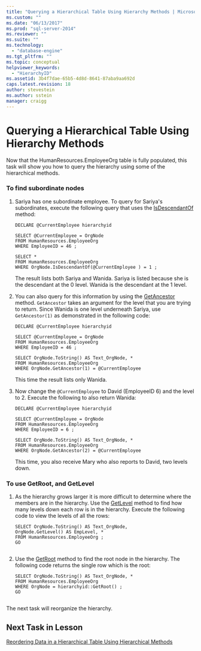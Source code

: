 ```yaml
---
title: "Querying a Hierarchical Table Using Hierarchy Methods | Microsoft Docs"
ms.custom: ""
ms.date: "06/13/2017"
ms.prod: "sql-server-2014"
ms.reviewer: ""
ms.suite: ""
ms.technology: 
  - "database-engine"
ms.tgt_pltfrm: ""
ms.topic: conceptual
helpviewer_keywords: 
  - "HierarchyID"
ms.assetid: 3b4f7dae-65b5-4d8d-8641-87aba9aa692d
caps.latest.revision: 18
author: stevestein
ms.author: sstein
manager: craigg
---
```

# Querying a Hierarchical Table Using Hierarchy Methods
  Now that the HumanResources.EmployeeOrg table is fully populated, this task will show you how to query the hierarchy using some of the hierarchical methods.  
  
### To find subordinate nodes  
  
1.  Sariya has one subordinate employee. To query for Sariya's subordinates, execute the following query that uses the [IsDescendantOf](/sql/t-sql/data-types/isdescendantof-database-engine) method:  
  
    ```  
    DECLARE @CurrentEmployee hierarchyid  
  
    SELECT @CurrentEmployee = OrgNode  
    FROM HumanResources.EmployeeOrg  
    WHERE EmployeeID = 46 ;  
  
    SELECT *  
    FROM HumanResources.EmployeeOrg  
    WHERE OrgNode.IsDescendantOf(@CurrentEmployee ) = 1 ;  
    ```  
  
     The result lists both Sariya and Wanida. Sariya is listed because she is the descendant at the 0 level. Wanida is the descendant at the 1 level.  
  
2.  You can also query for this information by using the [GetAncestor](/sql/t-sql/data-types/getancestor-database-engine) method. `GetAncestor` takes an argument for the level that you are trying to return. Since Wanida is one level underneath Sariya, use `GetAncestor(1)` as demonstrated in the following code:  
  
    ```  
    DECLARE @CurrentEmployee hierarchyid  
  
    SELECT @CurrentEmployee = OrgNode  
    FROM HumanResources.EmployeeOrg  
    WHERE EmployeeID = 46 ;  
  
    SELECT OrgNode.ToString() AS Text_OrgNode, *  
    FROM HumanResources.EmployeeOrg  
    WHERE OrgNode.GetAncestor(1) = @CurrentEmployee  
    ```  
  
     This time the result lists only Wanida.  
  
3.  Now change the `@CurrentEmployee` to David (EmployeeID 6) and the level to 2. Execute the following to also return Wanida:  
  
    ```  
    DECLARE @CurrentEmployee hierarchyid  
  
    SELECT @CurrentEmployee = OrgNode  
    FROM HumanResources.EmployeeOrg  
    WHERE EmployeeID = 6 ;  
  
    SELECT OrgNode.ToString() AS Text_OrgNode, *  
    FROM HumanResources.EmployeeOrg  
    WHERE OrgNode.GetAncestor(2) = @CurrentEmployee  
    ```  
  
     This time, you also receive Mary who also reports to David, two levels down.  
  
### To use GetRoot, and GetLevel  
  
1.  As the hierarchy grows larger it is more difficult to determine where the members are in the hierarchy. Use the [GetLevel](/sql/t-sql/data-types/getlevel-database-engine) method to find how many levels down each row is in the hierarchy. Execute the following code to view the levels of all the rows:  
  
    ```  
    SELECT OrgNode.ToString() AS Text_OrgNode,   
    OrgNode.GetLevel() AS EmpLevel, *  
    FROM HumanResources.EmployeeOrg ;  
    GO  
  
    ```  
  
2.  Use the [GetRoot](/sql/t-sql/data-types/getroot-database-engine) method to find the root node in the hierarchy. The following code returns the single row which is the root:  
  
    ```  
    SELECT OrgNode.ToString() AS Text_OrgNode, *  
    FROM HumanResources.EmployeeOrg  
    WHERE OrgNode = hierarchyid::GetRoot() ;  
    GO  
  
    ```  
  
 The next task will reorganize the hierarchy.  
  
## Next Task in Lesson  
 [Reordering Data in a Hierarchical Table Using Hierarchical Methods](lesson-2-4-reordering-data-in-a-hierarchical-table-using-hierarchical-methods.md)  
  
  
